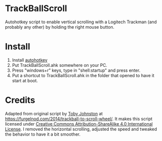 # TrackBallScroll
Autohotkey script to enable vertical scrolling with a Logitech Trackman (and probably any other) by holding the right mouse button.

# Install
 1. Install [autohotkey](https://autohotkey.com/)
 2. Put TrackBallScroll.ahk somewhere on your PC.
 3. Press "windows+r" keys, type in "shell:startup" and press enter.
 4. Put a shortcut to TrackBallScroll.ahk in the folder that opened to have it start at boot.

# Credits
Adapted from original script by [Toby Johnston](https://furgelnod.com/) at https://furgelnod.com/2014/trackball-to-scroll-wheel/. It makes this script licensed under [Creative Commons Attribution-ShareAlike 4.0 International License](https://creativecommons.org/licenses/by-sa/4.0/).
I removed the horizontal scrolling, adjusted the speed and tweaked the behavior to have it a bit smoother.
